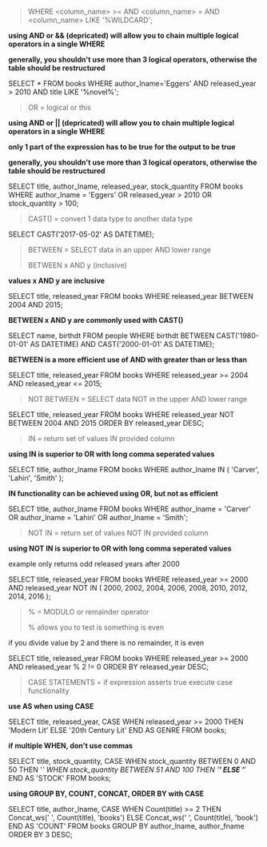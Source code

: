 > WHERE <column_name> >= <variable> 
> AND <column_name> = <variable>
> AND <column_name> LIKE '%WILDCARD';

__using AND or && (depricated) will allow you to chain multiple logical operators in a single WHERE__

__generally, you shouldn't use more than 3 logical operators, otherwise the table should be restructured__


SELECT *
FROM books
WHERE author_lname='Eggers'
    AND released_year > 2010
    AND title LIKE '%novel%';


> OR = logical or this 

__using AND or || (depricated) will allow you to chain multiple logical operators in a single WHERE__

__only 1 part of the expression has to be true for the output to be true__

__generally, you shouldn't use more than 3 logical operators, otherwise the table should be restructured__


SELECT title,
       author_lname,
       released_year,
       stock_quantity
FROM   books
WHERE  author_lname = 'Eggers'
        OR released_year > 2010
        OR stock_quantity > 100;


> CAST() = convert 1 data type to another data type


SELECT CAST('2017-05-02' AS DATETIME);


> BETWEEN = SELECT data in an upper AND lower range 
>
> BETWEEN x AND y (inclusive)

__values x AND y are inclusive__


SELECT title,
       released_year
FROM   books
WHERE  released_year BETWEEN 2004 AND 2015; 


__BETWEEN x AND y are commonly used with CAST()__


SELECT
    name,
    birthdt
FROM people
WHERE
    birthdt BETWEEN CAST('1980-01-01' AS DATETIME)
    AND CAST('2000-01-01' AS DATETIME);


__BETWEEN is a more efficient use of AND with greater than or less than__


SELECT title,
       released_year
FROM   books
WHERE  released_year >= 2004
       AND released_year <= 2015; 


> NOT BETWEEN = SELECT data NOT in the upper AND lower range 


SELECT title,
       released_year
FROM   books
WHERE  released_year NOT BETWEEN 2004 AND 2015
ORDER  BY released_year DESC;


> IN = return set of values IN provided column

__using IN is superior to OR with long comma seperated values__


SELECT title,
       author_lname
FROM   books
WHERE  author_lname IN ( 'Carver', 'Lahiri', 'Smith' ); 


__IN functionality can be achieved using OR, but not as efficient__


SELECT title,
       author_lname
FROM   books
WHERE  author_lname = 'Carver'
        OR author_lname = 'Lahiri'
        OR author_lname = 'Smith';


> NOT IN = return set of values NOT IN provided column

__using NOT IN is superior to OR with long comma seperated values__

example only returns odd released years after 2000


SELECT title,
       released_year
FROM   books
WHERE  released_year >= 2000
       AND released_year NOT IN ( 2000, 2002, 2004, 2006,
                                  2008, 2010, 2012, 2014, 2016 );

> % = MODULO or remainder operator
>
> % allows you to test is something is even

if you divide value by 2 and there is no remainder, it is even


SELECT title,
       released_year
FROM   books
WHERE  released_year >= 2000
       AND released_year % 2 != 0
ORDER  BY released_year DESC;

> CASE STATEMENTS = if expression asserts true execute case functionality

__use AS when using CASE__

SELECT title,
       released_year,
       CASE
         WHEN released_year >= 2000 THEN 'Modern Lit'
         ELSE '20th Century Lit'
       END AS GENRE
FROM   books;


__if multiple WHEN, don't use commas__


SELECT title,
       stock_quantity,
       CASE
         WHEN stock_quantity BETWEEN 0 AND 50 THEN '*'
         WHEN stock_quantity BETWEEN 51 AND 100 THEN '**'
         ELSE '***'
       END AS 'STOCK'
FROM   books;

__using GROUP BY, COUNT, CONCAT, ORDER BY with CASE__

SELECT title,
       author_lname,
       CASE
         WHEN Count(title) >= 2 THEN Concat_ws(' ', Count(title), 'books')
         ELSE Concat_ws(' ', Count(title), 'book')
       END AS 'COUNT'
FROM   books
GROUP  BY author_lname,
          author_fname
ORDER  BY 3 DESC;

